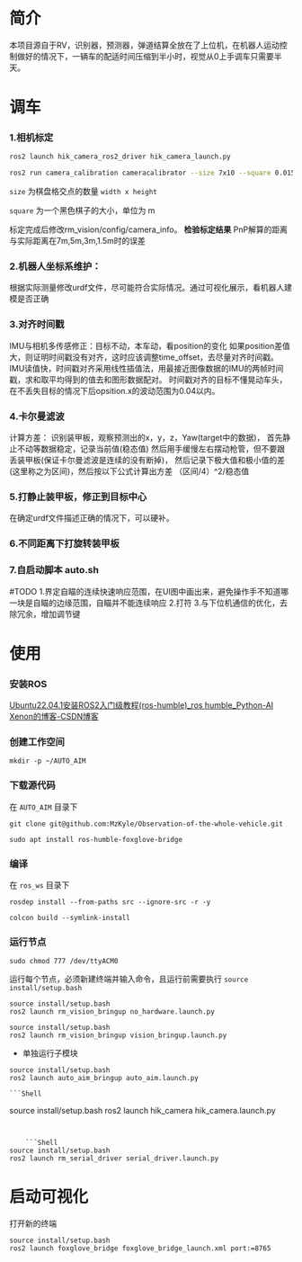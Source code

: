 # 简介
本项目源自于RV，识别器，预测器，弹道结算全放在了上位机，在机器人运动控制做好的情况下，一辆车的配适时间压缩到半小时，视觉从0上手调车只需要半天。

# 调车
### 1.相机标定
```bash
ros2 launch hik_camera_ros2_driver hik_camera_launch.py

ros2 run camera_calibration cameracalibrator --size 7x10 --square 0.015 image:=/camera/image camera:=/camera
```
`size` 为棋盘格交点的数量 `width x height`

`square` 为一个黑色棋子的大小，单位为 m

标定完成后修改rm_vision/config/camera_info。
**检验标定结果**
PnP解算的距离与实际距离在7m,5m,3m,1.5m时的误差
### 2.机器人坐标系维护：
根据实际测量修改urdf文件，尽可能符合实际情况。通过可视化展示，看机器人建模是否正确

### 3.对齐时间戳
IMU与相机多传感修正：目标不动，本车动，看position的变化
如果position差值大，则证明时间戳没有对齐，这时应该调整time_offset，去尽量对齐时间戳。
IMU读值快，时间戳对齐采用线性插值法，用最接近图像数据的IMU的两帧时间戳，求和取平均得到的值去和图形数据配对。
时间戳对齐的目标不懂晃动车头，在不丢失目标的情况下后opsition.x的波动范围为0.04以内。
### 4.卡尔曼滤波
计算方差：
识别装甲板，观察预测出的x，y，z，Yaw(target中的数据)，
首先静止不动等数据稳定，记录当前值(稳态值)
然后用手缓慢左右摆动枪管，但不要跟丢装甲板(保证卡尔曼滤波是连续的没有断掉)，
然后记录下极大值和极小值的差(这里称之为区间)，然后按以下公式计算出方差
（区间/4）^2/稳态值

### 5.打静止装甲板，修正到目标中心
在确定urdf文件描述正确的情况下，可以硬补。
### 6.不同距离下打旋转装甲板
### 7.自启动脚本 auto.sh


#TODO
1.界定自瞄的连续快速响应范围，在UI图中画出来，避免操作手不知道哪一块是自瞄的边缘范围，自瞄并不能连续响应
2.打符
3.与下位机通信的优化，去除冗余，增加调节键
# 使用
### 安装ROS
  [Ubuntu22.04.1安装ROS2入门级教程(ros-humble)_ros humble_Python-AI Xenon的博客-CSDN博客](https://blog.csdn.net/yxn4065/article/details/127352587)

### 创建工作空间

  ```Shell
mkdir -p ~/AUTO_AIM
```

### 下载源代码

  在 `AUTO_AIM` 目录下

  ```Shell
git clone git@github.com:MzKyle/Observation-of-the-whole-vehicle.git
```


  ```Shell
sudo apt install ros-humble-foxglove-bridge
```


### 编译

  在 `ros_ws` 目录下

  ```Shell
rosdep install --from-paths src --ignore-src -r -y
```


  ```Shell
colcon build --symlink-install
```


### 运行节点

  ```Shell
sudo chmod 777 /dev/ttyACM0
```


  运行每个节点，必须新建终端并输入命令，且运行前需要执行 `source install/setup.bash`

  ```Shell
source install/setup.bash
ros2 launch rm_vision_bringup no_hardware.launch.py
```


  ```Shell
source install/setup.bash
ros2 launch rm_vision_bringup vision_bringup.launch.py
```


  - 单独运行子模块


```Shell
source install/setup.bash
ros2 launch auto_aim_bringup auto_aim.launch.py 
```


    ```Shell
source install/setup.bash
ros2 launch hik_camera hik_camera.launch.py
```


    ```Shell
source install/setup.bash
ros2 launch rm_serial_driver serial_driver.launch.py
```


# 启动可视化

  打开新的终端

  ```Shell
source install/setup.bash
ros2 launch foxglove_bridge foxglove_bridge_launch.xml port:=8765
```


